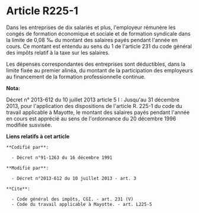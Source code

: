 # Article R225-1

Dans les entreprises de dix salariés et plus, l'employeur rémunère les congés de formation économique et sociale et de
formation syndicale dans la limite de 0,08 ‰ du montant des salaires payés pendant l'année en cours. Ce montant est entendu
au sens du 1 de l'article 231 du code général des impôts relatif à la taxe sur les salaires. 

Les dépenses correspondantes des entreprises sont déductibles, dans la limite fixée au premier alinéa, du montant de la
participation des employeurs au financement de la formation professionnelle continue.

**Nota:**

Décret n° 2013-612 du 10 juillet 2013 article 5 I : Jusqu'au 31 décembre 2013, pour l'application des dispositions de
l'article R. 225-1 du code du travail applicable à Mayotte, le montant des salaires payés pendant l'année en cours est
apprécié au sens de l'ordonnance du 20 décembre 1996 modifiée susvisée.

**Liens relatifs à cet article**

	**Codifié par**:

	  - Décret n°91-1263 du 16 décembre 1991

	**Modifié par**:

	  - Décret n°2013-612 du 10 juillet 2013 - art. 3

	**Cite**:

	  - Code général des impôts, CGI. - art. 231 (V)
	  - Code du travail applicable à Mayotte. - art. L225-5
